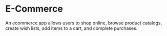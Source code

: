 # E-Commerce

An ecommerce app allows users to shop online, browse product catalogs, create wish lists, add items to a cart, and complete purchases.



